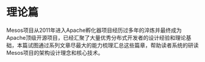 # 理论篇

Mesos项目从2011年进入Apache孵化器项目经历过多年的淬炼并最终成为Apache顶级开源项目，已经汇聚了大量优秀分布式开发者的设计经验和理论基础，本篇试图通过系列文章尽最大的能力梳理汇总这些篇章，帮助读者系统的研读Mesos项目的架构设计理念和核心技术。
